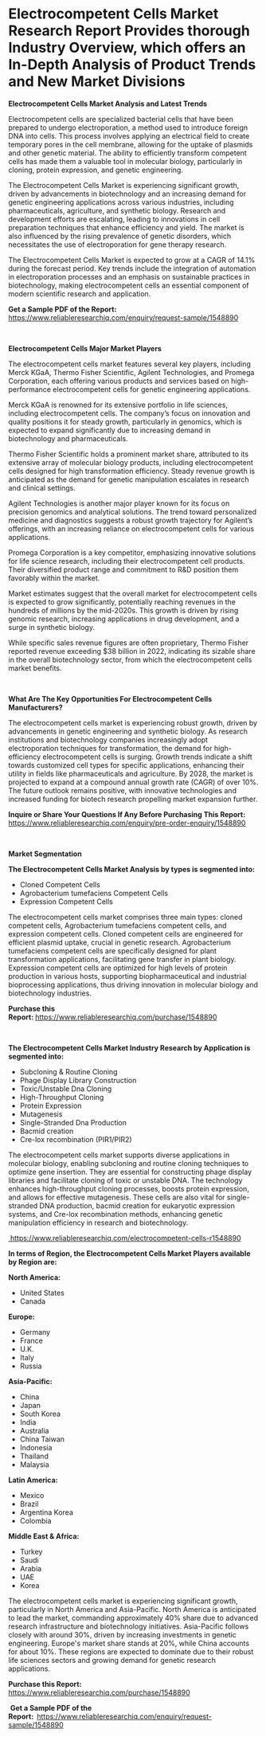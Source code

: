 <p><h1>Electrocompetent Cells Market Research Report Provides thorough Industry Overview, which offers an In-Depth Analysis of Product Trends and New Market Divisions</h1></p><p><strong>Electrocompetent Cells Market Analysis and Latest Trends</strong></p>
<p><p>Electrocompetent cells are specialized bacterial cells that have been prepared to undergo electroporation, a method used to introduce foreign DNA into cells. This process involves applying an electrical field to create temporary pores in the cell membrane, allowing for the uptake of plasmids and other genetic material. The ability to efficiently transform competent cells has made them a valuable tool in molecular biology, particularly in cloning, protein expression, and genetic engineering.</p><p>The Electrocompetent Cells Market is experiencing significant growth, driven by advancements in biotechnology and an increasing demand for genetic engineering applications across various industries, including pharmaceuticals, agriculture, and synthetic biology. Research and development efforts are escalating, leading to innovations in cell preparation techniques that enhance efficiency and yield. The market is also influenced by the rising prevalence of genetic disorders, which necessitates the use of electroporation for gene therapy research. </p><p>The Electrocompetent Cells Market is expected to grow at a CAGR of 14.1% during the forecast period. Key trends include the integration of automation in electroporation processes and an emphasis on sustainable practices in biotechnology, making electrocompetent cells an essential component of modern scientific research and application.</p></p>
<p><strong>Get a Sample PDF of the Report:&nbsp;</strong> <a href="https://www.reliableresearchiq.com/enquiry/request-sample/1548890?utm_campaign=1102&utm_medium=2&utm_source=Github&utm_content=ia&utm_term=13042025&utm_id=electrocompetent-cells">https://www.reliableresearchiq.com/enquiry/request-sample/1548890</a></p>
<p>&nbsp;</p>
<p><strong>Electrocompetent Cells Major Market Players</strong></p>
<p><p>The electrocompetent cells market features several key players, including Merck KGaA, Thermo Fisher Scientific, Agilent Technologies, and Promega Corporation, each offering various products and services based on high-performance electrocompetent cells for genetic engineering applications.</p><p>Merck KGaA is renowned for its extensive portfolio in life sciences, including electrocompetent cells. The company’s focus on innovation and quality positions it for steady growth, particularly in genomics, which is expected to expand significantly due to increasing demand in biotechnology and pharmaceuticals.</p><p>Thermo Fisher Scientific holds a prominent market share, attributed to its extensive array of molecular biology products, including electrocompetent cells designed for high transformation efficiency. Steady revenue growth is anticipated as the demand for genetic manipulation escalates in research and clinical settings.</p><p>Agilent Technologies is another major player known for its focus on precision genomics and analytical solutions. The trend toward personalized medicine and diagnostics suggests a robust growth trajectory for Agilent’s offerings, with an increasing reliance on electrocompetent cells for various applications.</p><p>Promega Corporation is a key competitor, emphasizing innovative solutions for life science research, including their electrocompetent cell products. Their diversified product range and commitment to R&D position them favorably within the market.</p><p>Market estimates suggest that the overall market for electrocompetent cells is expected to grow significantly, potentially reaching revenues in the hundreds of millions by the mid-2020s. This growth is driven by rising genomic research, increasing applications in drug development, and a surge in synthetic biology.</p><p>While specific sales revenue figures are often proprietary, Thermo Fisher reported revenue exceeding $38 billion in 2022, indicating its sizable share in the overall biotechnology sector, from which the electrocompetent cells market benefits.</p></p>
<p>&nbsp;</p>
<p><strong>What Are The Key Opportunities For Electrocompetent Cells Manufacturers?</strong></p>
<p><p>The electrocompetent cells market is experiencing robust growth, driven by advancements in genetic engineering and synthetic biology. As research institutions and biotechnology companies increasingly adopt electroporation techniques for transformation, the demand for high-efficiency electrocompetent cells is surging. Growth trends indicate a shift towards customized cell types for specific applications, enhancing their utility in fields like pharmaceuticals and agriculture. By 2028, the market is projected to expand at a compound annual growth rate (CAGR) of over 10%. The future outlook remains positive, with innovative technologies and increased funding for biotech research propelling market expansion further.</p></p>
<p><strong>Inquire or Share Your Questions If Any Before Purchasing This Report:</strong> <a href="https://www.reliableresearchiq.com/enquiry/pre-order-enquiry/1548890?utm_campaign=1102&utm_medium=2&utm_source=Github&utm_content=ia&utm_term=13042025&utm_id=electrocompetent-cells">https://www.reliableresearchiq.com/enquiry/pre-order-enquiry/1548890</a></p>
<p>&nbsp;</p>
<p><strong>Market Segmentation</strong></p>
<p><strong>The Electrocompetent Cells Market Analysis by types is segmented into:</strong></p>
<p><ul><li>Cloned Competent Cells</li><li>Agrobacterium tumefaciens Competent Cells</li><li>Expression Competent Cells</li></ul></p>
<p><p>The electrocompetent cells market comprises three main types: cloned competent cells, Agrobacterium tumefaciens competent cells, and expression competent cells. Cloned competent cells are engineered for efficient plasmid uptake, crucial in genetic research. Agrobacterium tumefaciens competent cells are specifically designed for plant transformation applications, facilitating gene transfer in plant biology. Expression competent cells are optimized for high levels of protein production in various hosts, supporting biopharmaceutical and industrial bioprocessing applications, thus driving innovation in molecular biology and biotechnology industries.</p></p>
<p><strong>Purchase this Report:&nbsp;</strong><a href="https://www.reliableresearchiq.com/purchase/1548890?utm_campaign=1102&utm_medium=2&utm_source=Github&utm_content=ia&utm_term=13042025&utm_id=electrocompetent-cells">https://www.reliableresearchiq.com/purchase/1548890</a></p>
<p>&nbsp;</p>
<p><strong>The Electrocompetent Cells Market Industry Research by Application is segmented into:</strong></p>
<p><ul><li>Subcloning & Routine Cloning</li><li>Phage Display Library Construction</li><li>Toxic/Unstable Dna Cloning</li><li>High-Throughput Cloning</li><li>Protein Expression</li><li>Mutagenesis</li><li>Single-Stranded Dna Production</li><li>Bacmid creation</li><li>Cre-lox recombination (PIR1/PIR2)</li></ul></p>
<p><p>The electrocompetent cells market supports diverse applications in molecular biology, enabling subcloning and routine cloning techniques to optimize gene insertion. They are essential for constructing phage display libraries and facilitate cloning of toxic or unstable DNA. The technology enhances high-throughput cloning processes, boosts protein expression, and allows for effective mutagenesis. These cells are also vital for single-stranded DNA production, bacmid creation for eukaryotic expression systems, and Cre-lox recombination methods, enhancing genetic manipulation efficiency in research and biotechnology.</p></p>
<p><a href="https://www.reliableresearchiq.com/electrocompetent-cells-r1548890?utm_campaign=1102&utm_medium=2&utm_source=Github&utm_content=ia&utm_term=13042025&utm_id=electrocompetent-cells">&nbsp;https://www.reliableresearchiq.com/electrocompetent-cells-r1548890</a></p>
<p><strong>In terms of Region, the Electrocompetent Cells Market Players available by Region are:</strong></p>
<p>
    <p> <strong> North America: </strong>
        <ul>
            <li>United States</li>
            <li>Canada</li>
        </ul>
        </p> 
    <p> <strong> Europe: </strong>
        <ul>
            <li>Germany</li>
            <li>France</li>
            <li>U.K.</li>
            <li>Italy</li>
            <li>Russia</li>
        </ul>
        </p> 
    <p> <strong> Asia-Pacific: </strong>
        <ul>
            <li>China</li>
            <li>Japan</li>
            <li>South Korea</li>
            <li>India</li>
            <li>Australia</li>
            <li>China Taiwan</li>
            <li>Indonesia</li>
            <li>Thailand</li>
            <li>Malaysia</li>
        </ul>
        </p> 
    <p> <strong> Latin America: </strong>
        <ul>
            <li>Mexico</li>
            <li>Brazil</li>
            <li>Argentina Korea</li>
            <li>Colombia</li>
        </ul>
        </p> 
    <p> <strong> Middle East & Africa: </strong>
        <ul>
            <li>Turkey</li>
            <li>Saudi</li>
            <li>Arabia</li>
            <li>UAE</li>
            <li>Korea</li>
        </ul>
    </p>
    </p>
<p><p>The electrocompetent cells market is experiencing significant growth, particularly in North America and Asia-Pacific. North America is anticipated to lead the market, commanding approximately 40% share due to advanced research infrastructure and biotechnology initiatives. Asia-Pacific follows closely with around 30%, driven by increasing investments in genetic engineering. Europe's market share stands at 20%, while China accounts for about 10%. These regions are expected to dominate due to their robust life sciences sectors and growing demand for genetic research applications.</p></p>
<p><strong>Purchase this Report: </strong><a href="https://www.reliableresearchiq.com/purchase/1548890?utm_campaign=1102&utm_medium=2&utm_source=Github&utm_content=ia&utm_term=13042025&utm_id=electrocompetent-cells">https://www.reliableresearchiq.com/purchase/1548890</a></p>
<p>&nbsp;<strong>Get a Sample PDF of the Report:&nbsp;&nbsp;</strong><a href="https://www.reliableresearchiq.com/enquiry/request-sample/1548890?utm_campaign=1102&utm_medium=2&utm_source=Github&utm_content=ia&utm_term=13042025&utm_id=electrocompetent-cells">https://www.reliableresearchiq.com/enquiry/request-sample/1548890</a></p>
<p><strong></strong></p>
<p><p></p><p></p><p></p></p>